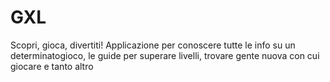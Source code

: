 # GXL
Scopri, gioca, divertiti! Applicazione per conoscere tutte le info su un determinatogioco, le guide per superare livelli, trovare gente nuova con cui giocare e tanto altro
